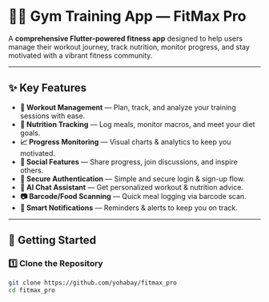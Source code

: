 # 🏋️‍♂️ Gym Training App — FitMax Pro

A **comprehensive Flutter-powered fitness app** designed to help users manage their workout journey, track nutrition, monitor progress, and stay motivated with a vibrant fitness community.

---

## ✨ Key Features

- **🏃 Workout Management** — Plan, track, and analyze your training sessions with ease.
- **🥗 Nutrition Tracking** — Log meals, monitor macros, and meet your diet goals.
- **📈 Progress Monitoring** — Visual charts & analytics to keep you motivated.
- **💬 Social Features** — Share progress, join discussions, and inspire others.
- **🔐 Secure Authentication** — Simple and secure login & sign-up flow.
- **🤖 AI Chat Assistant** — Get personalized workout & nutrition advice.
- **📷 Barcode/Food Scanning** — Quick meal logging via barcode scan.
- **🔔 Smart Notifications** — Reminders & alerts to keep you on track.

---

## 🚀 Getting Started

### 1️⃣ Clone the Repository
```bash
git clone https://github.com/yohabay/fitmax_pro
cd fitmax_pro
